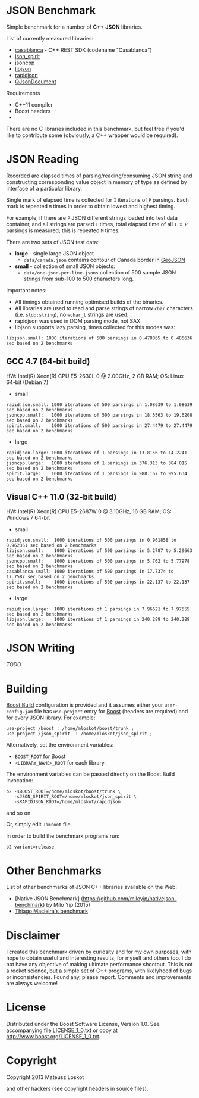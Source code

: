 JSON Benchmark
==============

Simple benchmark for a number of **C++** **JSON** libraries.

List of currently measured libraries: 

* [casablanca](https://casablanca.codeplex.com/) - C++ REST SDK (codename "Casablanca")
* [json_spirit](https://github.com/cierelabs/json_spirit)
* [jsoncpp](http://jsoncpp.sourceforge.net/)
* [libjson](http://sourceforge.net/projects/libjson/)
* [rapidjson](http://code.google.com/p/rapidjson/)
* [QJsonDocument](http://qt-project.org/doc/qt-5.0/qtcore/qjsondocument.html)

Requirements
* C++11 compiler
* Boost headers
* 
There are no C libraries included in this benchmark, but feel free if you'd like to
contribute some (obviously, a C++ wrapper would be required).

JSON Reading
============

Recorded are elapsed times of parsing/reading/consuming JSON string and
constructing corresponding value object in memory of type as defined 
by interface of a particular library.

Single mark of elapsed time is collected for ```I``` iterations of ```P``` parsings.
Each mark is repeated ```M``` times in order to obtain lowest and highest timing.

For example, if there are ```P``` JSON different strings loaded into test data container,
and all strings are parsed ```I``` times, total elapsed time of all ```I x P```
parsings is measured; this is repeated ```M``` times.

There are two sets of JSON test data:
* **large** - single large JSON object
  * ```data/canada.json``` contains contour of Canada border in [GeoJSON](http://geojson.org)
* **small** - collection of small JSON objects:
  * ```data/one-json-per-line.jsons``` collection of 500 sample JSON strings from sub-100 to 500 characters long.


Important notes:
* All timings obtained running optimised builds of the binaries.
* All libraries are used to read and parse strings of narrow ```char``` 
characters (i.e. ```std::string```), no ```wchar_t``` strings are used.
* rapidjson was used in DOM parsing mode, not SAX
* libjson supports lazy parsing, times collected for this modes was:
```
libjson.small: 1000 iterations of 500 parsings in 0.478065 to 0.486636 sec based on 2 benchmarks
```

GCC 4.7 (64-bit build)
----------------------

HW: Intel(R) Xeon(R) CPU E5-2630L 0 @ 2.00GHz, 2 GB RAM;
OS: Linux 64-bit (Debian 7)
    
* small

```
rapidjson.small: 1000 iterations of 500 parsings in 1.08639 to 1.08639 sec based on 2 benchmarks
jsoncpp.small:   1000 iterations of 500 parsings in 18.5563 to 19.6208 sec based on 2 benchmarks
spirit.small:    1000 iterations of 500 parsings in 27.4479 to 27.4479 sec based on 2 benchmarks
```

* large

```
rapidjson.large: 1000 iterations of 1 parsings in 13.8156 to 14.2241 sec based on 2 benchmarks
jsoncpp.large:   1000 iterations of 1 parsings in 376.313 to 384.015 sec based on 2 benchmarks
spirit.large:    1000 iterations of 1 parsings in 988.167 to 995.634 sec based on 2 benchmarks
```

Visual C++ 11.0 (32-bit build)
------------------------------

HW: Intel(R) Xeon(R) CPU E5-2687W 0 @ 3.10GHz, 16 GB RAM;
OS: Windows 7 64-bit

* small

```
rapidjson.small:  1000 iterations of 500 parsings in 0.961858 to 0.962361 sec based on 2 benchmarks
libjson.small:    1000 iterations of 500 parsings in 5.2787 to 5.29663 sec based on 2 benchmarks
jsoncpp.small:    1000 iterations of 500 parsings in 5.762 to 5.77978 sec based on 2 benchmarks
casablanca.small: 1000 iterations of 500 parsings in 17.7374 to 17.7587 sec based on 2 benchmarks
spirit.small:     1000 iterations of 500 parsings in 22.137 to 22.137 sec based on 2 benchmarks
```

* large

```
rapidjson.large:  1000 iterations of 1 parsings in 7.96621 to 7.97555 sec based on 2 benchmarks
libjson.large:    1000 iterations of 1 parsings in 240.289 to 240.289 sec based on 2 benchmarks
```

JSON Writing
============

*TODO*

Building
========

[Boost.Build](http://www.boost.org/boost-build2/) configuration is provided and
it assumes either your ```user-config.jam``` file has ```use-project``` entry for
[Boost](http://boost.org) (headers are required) and for every JSON library. For example:

```
use-project /boost : /home/mloskot/boost/trunk ;
use-project /json_spirit  : /home/mloskot/json_spirit ;
```

Alternatively, set the environment variables:
* ```BOOST_ROOT``` for Boost
* ```<LIBRARY_NAME>_ROOT``` for each library.

The environment variables can be passed directly on the Boost.Build invocation:
```
b2 -sBOOST_ROOT=/home/mloskot/boost/trunk \
   -sJSON_SPIRIT_ROOT=/home/mloskot/json_spirit \
   -sRAPIDJSON_ROOT=/home/mloskot/rapidjson
```
and so on.

Or, simply edit ```Jamroot``` file.

In order to build the benchmark programs run:

```
b2 variant=release
```

Other Benchmarks
================

List of other benchmarks of JSON C++ libraries available on the Web:

* [Native JSON Benchmark] (https://github.com/miloyip/nativejson-benchmark) by Milo Yip (2015)
* [Thiago Macieira's benchmark](https://plus.google.com/108138837678270193032/posts/7EVTACgwtxK)

Disclaimer
==========

I created this benchmark driven by curiosity and for my own purposes, with hope to 
obtain useful and interesting results, for myself and others too.
I do not have any objective of making ultimate performance shootout.
This is not a rocket science, but a simple set of C++ programs, with likelyhood
of bugs or inconsistencies. Found any, please report. Comments and improvements
are always welcome!

License
=======

Distributed under the Boost Software License, Version 1.0.
See accompanying file LICENSE_1_0.txt or copy at 
http://www.boost.org/LICENSE_1_0.txt.

Copyright
=========

Copyright 2013 Mateusz Loskot <mateusz at loskot dot net>

and other hackers (see copyright headers in source files).
